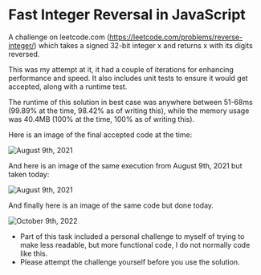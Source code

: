 # Fast Integer Reversal in JavaScript
A challenge on leetcode.com (https://leetcode.com/problems/reverse-integer/) which takes a signed 32-bit integer x and returns x with its digits reversed.

This was my attempt at it, it had a couple of iterations for enhancing performance and speed. It also includes unit tests to ensure it would get accepted, along with a runtime test.

The runtime of this solution in best case was anywhere between 51-68ms (99.89% at the time, 98.42% as of writing this), while the memory usage was 40.4MB (100% at the time, 100% as of writing this).

Here is an image of the final accepted code at the time:

![August 9th, 2021](https://i.imgur.com/EKEt86f.png)

And here is an image of the same execution from August 9th, 2021 but taken today:

![August 9th, 2021](https://i.imgur.com/tX5gyVo.png)

And finally here is an image of the same code but done today.

![October 9th, 2022](https://i.imgur.com/boydZ2b.png)

* Part of this task included a personal challenge to myself of trying to make less readable, but more functional code, I do not normally code like this.
* Please attempt the challenge yourself before you use the solution.
